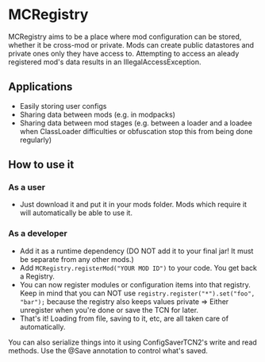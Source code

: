 # MCRegistry

MCRegistry aims to be a place where mod configuration can be stored, whether it be cross-mod or 
private. Mods can create public datastores and private ones only they have access to. Attempting to access
an aleady registered mod's data results in an IllegalAccessException.

## Applications

- Easily storing user configs
- Sharing data between mods (e.g. in modpacks)
- Sharing data between mod stages (e.g. between a loader and a loadee when ClassLoader difficulties or
  obfuscation stop this from being done regularly)

## How to use it

### As a user

- Just download it and put it in your mods folder. Mods which require it will automatically be able to use it.

### As a developer

- Add it as a runtime dependency (DO NOT add it to your final jar! It must be separate from any other mods.)
- Add `MCRegistry.registerMod("YOUR MOD ID")` to your code. You get back a Registry.
- You can now register modules or configuration items into that registry. Keep in mind that you can
  NOT use `registry.register("*").set("foo", "bar");` because the registry also keeps values private => Either
  unregister when you're done or save the TCN for later.
- That's it! Loading from file, saving to it, etc, are all taken care of automatically.

You can also serialize things into it using ConfigSaverTCN2's write and read methods. Use the @Save annotation
to control what's saved.
